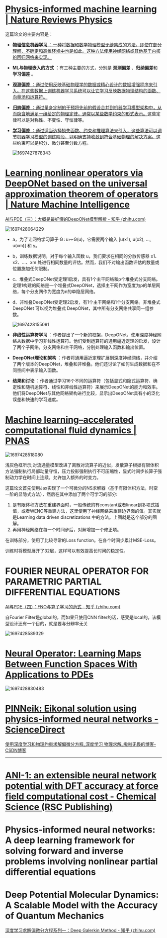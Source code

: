 # [Physics-informed machine learning | Nature Reviews Physics](https://www.nature.com/articles/s42254-021-00314-5#Sec1)

这篇论文的主要内容是：

* [ **物理信息机器学习** ：一种将数据和数学物理模型无缝集成的方法，即使在部分理解、不确定和高维环境中也是如此。](https://edgeservices.bing.com/edgesvc/chat?udsframed=1&form=SHORUN&clientscopes=chat,noheader,udsedgeshop,channelstable,&shellsig=ecea736f8b330537b091ef89e481bb9f4c34ede8&setlang=zh-CN&lightschemeovr=1#sjevt%7CDiscover.Chat.SydneyClickPageCitation%7Cadpclick%7C0%7Cf8430dc7-54d2-484d-a954-466a4db5dd70%7C%7B%22sourceAttributions%22%3A%7B%22providerDisplayName%22%3A%22%E7%89%A9%E7%90%86%E4%BF%A1%E6%81%AF%E6%9C%BA%E5%99%A8%E5%AD%A6%E4%B9%A0%E6%97%A0%E7%BC%9D...%22%2C%22pageType%22%3A%22html%22%2C%22pageIndex%22%3A1%2C%22relatedPageUrl%22%3A%22https%253A%252F%252Fwww.nature.com%252Farticles%252Fs42254-021-00314-5%2523Sec5%22%2C%22lineIndex%22%3A30%2C%22highlightText%22%3A%22%E7%89%A9%E7%90%86%E4%BF%A1%E6%81%AF%E6%9C%BA%E5%99%A8%E5%AD%A6%E4%B9%A0%E6%97%A0%E7%BC%9D%E9%9B%86%E6%88%90%E6%95%B0%E6%8D%AE%E5%92%8C%E6%95%B0%E5%AD%A6%E7%89%A9%E7%90%86%E6%A8%A1%E5%9E%8B%EF%BC%8C%E5%8D%B3%E4%BD%BF%E5%9C%A8%E9%83%A8%E5%88%86%E7%90%86%E8%A7%A3%E3%80%81%E4%B8%8D%E7%A1%AE%E5%AE%9A%E5%92%8C%E9%AB%98%E7%BB%B4%E7%8E%AF%E5%A2%83%E4%B8%AD%E4%B9%9F%E6%98%AF%E5%A6%82%E6%AD%A4%E3%80%82%22%2C%22snippets%22%3A%5B%5D%7D%7D)[这种方法使用神经网络或其他基于内核的回归网络来实现。](https://edgeservices.bing.com/edgesvc/chat?udsframed=1&form=SHORUN&clientscopes=chat,noheader,udsedgeshop,channelstable,&shellsig=ecea736f8b330537b091ef89e481bb9f4c34ede8&setlang=zh-CN&lightschemeovr=1#sjevt%7CDiscover.Chat.SydneyClickPageCitation%7Cadpclick%7C1%7Cf8430dc7-54d2-484d-a954-466a4db5dd70%7C%7B%22sourceAttributions%22%3A%7B%22providerDisplayName%22%3A%22%E8%BF%99%E7%A7%8D%E7%89%A9%E7%90%86%E4%BF%A1%E6%81%AF%E5%AD%A6%E4%B9%A0%E9%9B%86%E6%88%90...%22%2C%22pageType%22%3A%22html%22%2C%22pageIndex%22%3A1%2C%22relatedPageUrl%22%3A%22https%253A%252F%252Fwww.nature.com%252Farticles%252Fs42254-021-00314-5%2523Sec5%22%2C%22lineIndex%22%3A28%2C%22highlightText%22%3A%22%E8%BF%99%E7%A7%8D%E7%89%A9%E7%90%86%E4%BF%A1%E6%81%AF%E5%AD%A6%E4%B9%A0%E9%9B%86%E6%88%90%E4%BA%86%EF%BC%88%E5%99%AA%E5%A3%B0%EF%BC%89%E6%95%B0%E6%8D%AE%E5%92%8C%E6%95%B0%E5%AD%A6%E6%A8%A1%E5%9E%8B%EF%BC%8C%E5%B9%B6%E9%80%9A%E8%BF%87%E7%A5%9E%E7%BB%8F%E7%BD%91%E7%BB%9C%E6%88%96%E5%85%B6%E4%BB%96%E5%9F%BA%E4%BA%8E%E5%86%85%E6%A0%B8%E7%9A%84%E5%9B%9E%E5%BD%92%E7%BD%91%E7%BB%9C%E5%AE%9E%E7%8E%B0%E5%AE%83%E4%BB%AC%E3%80%82%22%2C%22snippets%22%3A%5B%5D%7D%7D)
* **ML与物理嵌入的方式** ：有三种主要的方式，分别是 **观测偏差** 、**归纳偏差**和 **学习偏差** 。
* [ **观测偏差** ：通过使用反映基础物理学的数据或精心设计的数据增强程序来引入。](https://edgeservices.bing.com/edgesvc/chat?udsframed=1&form=SHORUN&clientscopes=chat,noheader,udsedgeshop,channelstable,&shellsig=ecea736f8b330537b091ef89e481bb9f4c34ede8&setlang=zh-CN&lightschemeovr=1#sjevt%7CDiscover.Chat.SydneyClickPageCitation%7Cadpclick%7C2%7Cf8430dc7-54d2-484d-a954-466a4db5dd70%7C%7B%22sourceAttributions%22%3A%7B%22providerDisplayName%22%3A%22%E8%A7%82%E6%B5%8B%E5%81%8F%E5%B7%AE%E5%8F%AF%E4%BB%A5%E7%9B%B4%E6%8E%A5%E9%80%9A%E8%BF%87...%22%2C%22pageType%22%3A%22html%22%2C%22pageIndex%22%3A1%2C%22relatedPageUrl%22%3A%22https%253A%252F%252Fwww.nature.com%252Farticles%252Fs42254-021-00314-5%2523Sec5%22%2C%22lineIndex%22%3A47%2C%22highlightText%22%3A%22%E8%A7%82%E6%B5%8B%E5%81%8F%E5%B7%AE%E5%8F%AF%E4%BB%A5%E7%9B%B4%E6%8E%A5%E9%80%9A%E8%BF%87%E4%BD%93%E7%8E%B0%E5%9F%BA%E7%A1%80%E7%89%A9%E7%90%86%E5%AD%A6%E7%9A%84%E6%95%B0%E6%8D%AE%E6%88%96%E7%B2%BE%E5%BF%83%E8%AE%BE%E8%AE%A1%E7%9A%84%E6%95%B0%E6%8D%AE%E5%A2%9E%E5%BC%BA%E7%A8%8B%E5%BA%8F%E6%9D%A5%E5%BC%95%E5%85%A5%E3%80%82%22%2C%22snippets%22%3A%5B%5D%7D%7D)[在这些数据上训练机器学习系统可以让它学习反映数据物理结构的函数、向量场和运算符。](https://edgeservices.bing.com/edgesvc/chat?udsframed=1&form=SHORUN&clientscopes=chat,noheader,udsedgeshop,channelstable,&shellsig=ecea736f8b330537b091ef89e481bb9f4c34ede8&setlang=zh-CN&lightschemeovr=1#sjevt%7CDiscover.Chat.SydneyClickPageCitation%7Cadpclick%7C3%7Cf8430dc7-54d2-484d-a954-466a4db5dd70%7C%7B%22sourceAttributions%22%3A%7B%22providerDisplayName%22%3A%22%E5%9C%A8%E6%AD%A4%E7%B1%BB%E6%95%B0%E6%8D%AE%E4%B8%8A%E8%AE%AD%E7%BB%83%E6%9C%BA%E5%99%A8...%22%2C%22pageType%22%3A%22html%22%2C%22pageIndex%22%3A1%2C%22relatedPageUrl%22%3A%22https%253A%252F%252Fwww.nature.com%252Farticles%252Fs42254-021-00314-5%2523Sec5%22%2C%22lineIndex%22%3A47%2C%22highlightText%22%3A%22%E5%9C%A8%E6%AD%A4%E7%B1%BB%E6%95%B0%E6%8D%AE%E4%B8%8A%E8%AE%AD%E7%BB%83%E6%9C%BA%E5%99%A8%E5%AD%A6%E4%B9%A0%20%EF%BC%88ML%EF%BC%89%20%E7%B3%BB%E7%BB%9F%E5%85%81%E8%AE%B8%E5%AE%83%E5%AD%A6%E4%B9%A0%E5%8F%8D%E6%98%A0%E6%95%B0%E6%8D%AE%E7%89%A9%E7%90%86%E7%BB%93%E6%9E%84%E7%9A%84%E5%87%BD%E6%95%B0%E3%80%81%E5%90%91%E9%87%8F%E5%9C%BA%E5%92%8C%E8%BF%90%E7%AE%97%E7%AC%A6%E3%80%82%22%2C%22snippets%22%3A%5B%5D%7D%7D)
* [ **归纳偏差** ：通过量身定制的干预将先前的假设合并到机器学习模型架构中，从而隐含地满足一组给定的物理定律，通常以某些数学约束的形式表示。](https://edgeservices.bing.com/edgesvc/chat?udsframed=1&form=SHORUN&clientscopes=chat,noheader,udsedgeshop,channelstable,&shellsig=ecea736f8b330537b091ef89e481bb9f4c34ede8&setlang=zh-CN&lightschemeovr=1#sjevt%7CDiscover.Chat.SydneyClickPageCitation%7Cadpclick%7C4%7Cf8430dc7-54d2-484d-a954-466a4db5dd70%7C%7B%22sourceAttributions%22%3A%7B%22providerDisplayName%22%3A%22%E5%BD%92%E7%BA%B3%E5%81%8F%E5%B7%AE%E5%AF%B9%E5%BA%94%E4%BA%8E%E5%85%88%E5%89%8D%E7%9A%84...%22%2C%22pageType%22%3A%22html%22%2C%22pageIndex%22%3A1%2C%22relatedPageUrl%22%3A%22https%253A%252F%252Fwww.nature.com%252Farticles%252Fs42254-021-00314-5%2523Sec5%22%2C%22lineIndex%22%3A48%2C%22highlightText%22%3A%22%E5%BD%92%E7%BA%B3%E5%81%8F%E5%B7%AE%E5%AF%B9%E5%BA%94%E4%BA%8E%E5%85%88%E5%89%8D%E7%9A%84%E5%81%87%E8%AE%BE%EF%BC%8C%E8%BF%99%E4%BA%9B%E5%81%87%E8%AE%BE%E5%8F%AF%E4%BB%A5%E9%80%9A%E8%BF%87%E9%87%8F%E8%BA%AB%E5%AE%9A%E5%88%B6%E7%9A%84%E5%B9%B2%E9%A2%84%E5%90%88%E5%B9%B6%E5%88%B0%20ML%20%E6%A8%A1%E5%9E%8B%E6%9E%B6%E6%9E%84%E4%B8%AD%EF%BC%8C%E5%9B%A0%E6%AD%A4%E6%89%80%E5%AF%BB%E6%B1%82%E7%9A%84%E9%A2%84%E6%B5%8B%E4%BF%9D%E8%AF%81%E9%9A%90%E5%90%AB%E5%9C%B0%E6%BB%A1%E8%B6%B3%E4%B8%80%E7%BB%84%E7%BB%99%E5%AE%9A%E7%9A%84%E7%89%A9%E7%90%86%E5%AE%9A%E5%BE%8B%EF%BC%8C%E9%80%9A%E5%B8%B8%E4%BB%A5%E6%9F%90%E4%BA%9B%E6%95%B0%E5%AD%A6%E7%BA%A6%E6%9D%9F%E7%9A%84%E5%BD%A2%E5%BC%8F%E8%A1%A8%E7%A4%BA%E3%80%82%22%2C%22snippets%22%3A%5B%5D%7D%7D)这些定律可以是对称性、不变性、守恒律等。
* [ **学习偏差** ：通过适当选择损失函数、约束和推理算法来引入，这些算法可以调节机器学习模型的训练阶段，以明确支持收敛到符合基础物理的解决方案。](https://edgeservices.bing.com/edgesvc/chat?udsframed=1&form=SHORUN&clientscopes=chat,noheader,udsedgeshop,channelstable,&shellsig=ecea736f8b330537b091ef89e481bb9f4c34ede8&setlang=zh-CN&lightschemeovr=1#sjevt%7CDiscover.Chat.SydneyClickPageCitation%7Cadpclick%7C5%7Cf8430dc7-54d2-484d-a954-466a4db5dd70%7C%7B%22sourceAttributions%22%3A%7B%22providerDisplayName%22%3A%22%E5%8F%AF%E4%BB%A5%E9%80%9A%E8%BF%87%E9%80%82%E5%BD%93%E9%80%89%E6%8B%A9%E6%8D%9F%E5%A4%B1...%22%2C%22pageType%22%3A%22html%22%2C%22pageIndex%22%3A1%2C%22relatedPageUrl%22%3A%22https%253A%252F%252Fwww.nature.com%252Farticles%252Fs42254-021-00314-5%2523Sec5%22%2C%22lineIndex%22%3A49%2C%22highlightText%22%3A%22%E5%8F%AF%E4%BB%A5%E9%80%9A%E8%BF%87%E9%80%82%E5%BD%93%E9%80%89%E6%8B%A9%E6%8D%9F%E5%A4%B1%E5%87%BD%E6%95%B0%E3%80%81%E7%BA%A6%E6%9D%9F%E5%92%8C%E6%8E%A8%E7%90%86%E7%AE%97%E6%B3%95%E6%9D%A5%E5%BC%95%E5%85%A5%E5%AD%A6%E4%B9%A0%E5%81%8F%E5%B7%AE%EF%BC%8C%E8%BF%99%E4%BA%9B%E7%AE%97%E6%B3%95%E5%8F%AF%E4%BB%A5%E8%B0%83%E8%8A%82%20ML%20%E6%A8%A1%E5%9E%8B%E7%9A%84%E8%AE%AD%E7%BB%83%E9%98%B6%E6%AE%B5%EF%BC%8C%E4%BB%A5%E6%98%8E%E7%A1%AE%E6%94%AF%E6%8C%81%E6%94%B6%E6%95%9B%E5%88%B0%E7%AC%A6%E5%90%88%E5%9F%BA%E7%A1%80%E7%89%A9%E7%90%86%E7%9A%84%E8%A7%A3%E5%86%B3%E6%96%B9%E6%A1%88%E3%80%82%22%2C%22snippets%22%3A%5B%5D%7D%7D)这些约束可以是积分、微分甚至分数方程。

  ![1697427878343](image/read/1697427878343.png)

# [Learning nonlinear operators via DeepONet based on the universal approximation theorem of operators | Nature Machine Intelligence](https://www.nature.com/articles/s42256-021-00302-5)

[AI与PDE（三）：大概是最好懂的DeepONet模型解析 - 知乎 (zhihu.com)](https://zhuanlan.zhihu.com/p/514148390)

  ![1697428064229](image/read/1697428064229.png)

* a，为了让网络学习算子 G : u ↦ G(u)，它需要两个输入 [u(x1), u(x2), …, u(xm)] 和 y。
* b，训练数据说明。对于每个输入函数 u，我们要求在相同的分散传感器 x1、x2、...、xm 处进行相同数量的评估。然而，我们不对输出函数评估的数量或位置施加任何限制。
* c、堆叠式DeepONet受定理1启发，具有1个主干网络和p个堆叠式分支网络。定理1构建的网络是一个堆叠式DeepONet，选择主干网作为宽度为p的单层网络，每个分支网作为宽度为n的单隐层网络。
* d、非堆叠DeepONet受定理2启发，有1个主干网络和1个分支网络。非堆叠式 DeepONet 可以视为堆叠式 DeepONet，其中所有分支网络共享同一组参数。

  ![1697428155091](image/read/1697428155091.png)
* **非线性运算符学习** ：作者提出了一个新的框架，DeepONet，使用深度神经网络从数据中学习非线性运算符。他们受到运算符的通用逼近定理的启发，设计了两个子网络，分支网络和主干网络，分别处理输入函数和输出位置。
* **DeepONet理论和架构** ：作者将通用逼近定理扩展到深度神经网络，并介绍了两个版本的DeepONet，堆叠和非堆叠。他们还讨论了如何生成数据和在不同空间中表示输入函数。
* **结果和讨论** ：作者通过学习16个不同的运算符（包括显式和隐式运算符、确定性和随机运算符、线性和非线性运算符）来展示DeepONet的能力和效率。他们将DeepONet与其他网络架构进行比较，显示出DeepONet具有小的泛化误差和快速的学习速度。

# [Machine learning–accelerated computational fluid dynamics | PNAS](https://www.pnas.org/doi/10.1073/pnas.2101784118#executive-summary-abstract)

![1697428518080](image/read/1697428518080.png)

浅灰色框所示;对流通量模型改进了离散对流算子的近似，发散算子根据有限体积方法强制执行局部动量守恒，压力投影强制执行不可压缩性，显式时间步长算子强制动力学在时间上连续，允许加入额外的时变力。


这篇论文首先使用Jax实现了一个可微分的NS求解器（基于有限体积方法，时空一阶的显隐式方法），然后在其中添加了两个可学习的部分:

1. 是有限体积方法在重建界面时，一般传统的有constant或者linear到多项式插值，或者WENO等重建方法，这里使用了神经网络来重建边界面的值。其实就是Learning data driven discretizations 中的方法。上图就是这个部分的图解。
2. 再用神经网络在每一个时间步后，对解增加一个修正项。

在训练部分，使用了比较寻常的Loss function。在各个时间步累计MSE-Loss。


训练时将模型展开了32层，这样可以有效提高长时间的稳定性。

# FOURIER NEURAL OPERATOR FOR PARAMETRIC PARTIAL DIFFERENTIAL EQUATIONS

[AI与PDE（四）：FNO与算子学习的范式 - 知乎 (zhihu.com)](https://zhuanlan.zhihu.com/p/520487599)

自Fourier Filter是global的，而如果只使用CNN filter的话，感受是local的。该模型设计还有一个目的，就是要与分辨率无关

![1697428589329](image/read/1697428589329.png)

# [Neural Operator: Learning Maps Between Function Spaces With Applications to PDEs](https://www.jmlr.org/papers/volume24/21-1524/21-1524.pdf)

![1697428830483](image/read/1697428830483.png)

# [PINNeik: Eikonal solution using physics-informed neural networks - ScienceDirect](https://www.sciencedirect.com/science/article/pii/S009830042100131X?via%3Dihub#abs0015)

[使用深度学习和物理约束求解偏微分方程_深度学习 物理求解_啦啦无畏的博客-CSDN博客](https://blog.csdn.net/weixin_41582053/article/details/119960746)

---

# [ANI-1: an extensible neural network potential with DFT accuracy at force field computational cost - Chemical Science (RSC Publishing)](https://pubs.rsc.org/en/content/articlelanding/2017/SC/C6SC05720A)

# Physics-informed neural networks: A deep learning framework for solving forward and inverse problems involving nonlinear partial differential equations

# Deep Potential Molecular Dynamics: A Scalable Model with the Accuracy of Quantum Mechanics

[深度学习求解偏微分方程系列一：Deep Galerkin Method - 知乎 (zhihu.com)](https://zhuanlan.zhihu.com/p/359328643)
